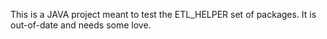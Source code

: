 This is a JAVA project meant to test the ETL_HELPER set of packages. It is out-of-date and needs some love.